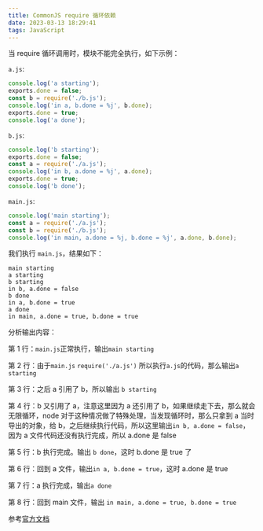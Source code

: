 ```yaml
---
title: CommonJS require 循环依赖
date: 2023-03-13 18:29:41
tags: JavaScript
---
```


当 require 循环调用时，模块不能完全执行，如下示例：

`a.js`:

```js
console.log('a starting');
exports.done = false;
const b = require('./b.js');
console.log('in a, b.done = %j', b.done);
exports.done = true;
console.log('a done');
```

`b.js`:

```js
console.log('b starting');
exports.done = false;
const a = require('./a.js');
console.log('in b, a.done = %j', a.done);
exports.done = true;
console.log('b done');
```

`main.js`:

```js
console.log('main starting');
const a = require('./a.js');
const b = require('./b.js');
console.log('in main, a.done = %j, b.done = %j', a.done, b.done);
```

我们执行 `main.js`，结果如下：

```
main starting
a starting
b starting
in b, a.done = false
b done
in a, b.done = true
a done
in main, a.done = true, b.done = true
```

分析输出内容：

第 1 行：`main.js`正常执行，输出`main starting`

第 2 行：由于`main.js` `require('./a.js')` 所以执行`a.js`的代码，那么输出`a starting`

第 3 行：之后 a 引用了 b，所以输出 `b starting`

第 4 行：b 又引用了 a，注意这里因为 a 还引用了 b，如果继续走下去，那么就会无限循环，node 对于这种情况做了特殊处理，当发现循环时，那么只拿到 a 当时导出的对象，给 b，之后继续执行代码，所以这里输出`in b, a.done = false`， 因为 a 文件代码还没有执行完成，所以 a.done 是 false

第 5 行：b 执行完成。输出 `b done`，这时 b.done 是 true 了

第 6 行：回到 a 文件，输出`in a, b.done = true`，这时 a.done 是 true

第 7 行：a 执行完成，输出`a done`

第 8 行：回到 main 文件，输出 `in main, a.done = true, b.done = true`



参考[官方文档](https://nodejs.org/api/modules.html#modules_cycles)
